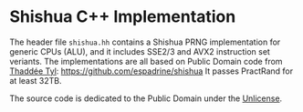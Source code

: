 
# Shishua C++ Implementation

The header file `shishua.hh` contains a Shishua PRNG
implementation for generic CPUs (ALU), and it includes SSE2/3
and AVX2 instruction set veriants.
The implementations are all based on Public Domain code from
[Thaddée Tyl](https://github.com/espadrine): https://github.com/espadrine/shishua
It passes PractRand for at least 32TB.

The source code is dedicated to the Public Domain under the [Unlicense](https://unlicense.org/UNLICENSE).

